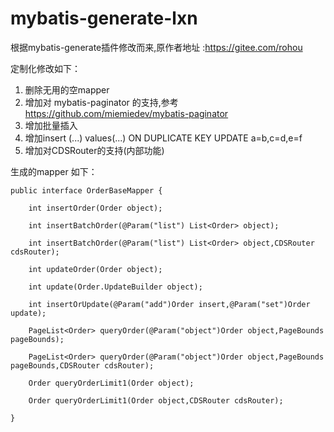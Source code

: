 # mybatis-generate-lxn

根据mybatis-generate插件修改而来,原作者地址 :https://gitee.com/rohou


定制化修改如下：

1. 删除无用的空mapper
2. 增加对 mybatis-paginator 的支持,参考 https://github.com/miemiedev/mybatis-paginator
3. 增加批量插入
4. 增加insert (...) values(...) ON DUPLICATE KEY UPDATE a=b,c=d,e=f
5. 增加对CDSRouter的支持(内部功能)

生成的mapper 如下：
```
public interface OrderBaseMapper {

    int insertOrder(Order object);

    int insertBatchOrder(@Param("list") List<Order> object);

    int insertBatchOrder(@Param("list") List<Order> object,CDSRouter cdsRouter);

    int updateOrder(Order object);

    int update(Order.UpdateBuilder object);

    int insertOrUpdate(@Param("add")Order insert,@Param("set")Order update);

    PageList<Order> queryOrder(@Param("object")Order object,PageBounds pageBounds);

    PageList<Order> queryOrder(@Param("object")Order object,PageBounds pageBounds,CDSRouter cdsRouter);

    Order queryOrderLimit1(Order object);

    Order queryOrderLimit1(Order object,CDSRouter cdsRouter);

}

```

